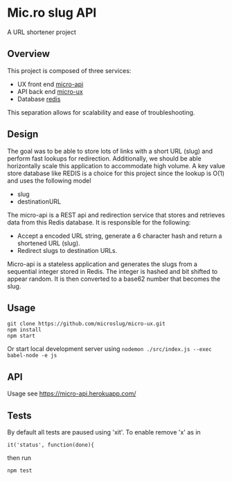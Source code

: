 # Mic.ro slug API

A URL shortener project

## Overview

This project is composed of three services:
* UX front end [micro-api](https://github.com/microslug/micro-api)
* API back end [micro-ux](https://github.com/microslug/micro-ux)
* Database     [redis](https://redis.io/)

This separation allows for scalability and ease of troubleshooting.

## Design

The goal was to be able to store lots of links with a short URL (slug) and perform fast lookups for redirection.
Additionally, we should be able horizontally scale this application to accommodate high volume.
A key value store database like REDIS is a choice for this project since the lookup is O(1) and uses the following model
* slug
* destinationURL

The micro-api is a REST api and redirection service that stores and retrieves data from this Redis database.
It is responsible for the following:
* Accept a encoded URL string, generate a 6 character hash and return a shortened URL (slug).
* Redirect slugs to destination URLs.

Micro-api is a stateless application and generates the slugs from a sequential integer stored in Redis.
The integer is hashed and bit shifted to appear random.  It is then converted to a base62 number that becomes the slug.


Usage
-----


```
git clone https://github.com/microslug/micro-ux.git
npm install
npm start
```

Or start local development server using `nodemon ./src/index.js --exec babel-node -e js`

## API

Usage see https://micro-api.herokuapp.com/


## Tests

By default all tests are paused using 'xit'. To enable remove 'x' as in 
```
it('status', function(done){
```
then run
```
npm test
```
